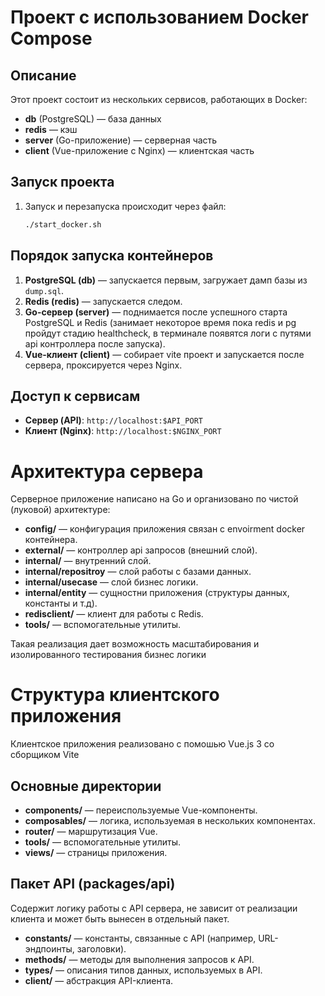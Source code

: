# Проект с использованием Docker Compose

## Описание
Этот проект состоит из нескольких сервисов, работающих в Docker:
- **db** (PostgreSQL) — база данных
- **redis** — кэш
- **server** (Go-приложение) — серверная часть
- **client** (Vue-приложение с Nginx) — клиентская часть

## Запуск проекта

1. Запуск и перезапуска происходит через файл:
   ```sh
   ./start_docker.sh
   ```

## Порядок запуска контейнеров

1. **PostgreSQL (db)** — запускается первым, загружает дамп базы из `dump.sql`.
2. **Redis (redis)** — запускается следом.
3. **Go-сервер (server)** — поднимается после успешного старта PostgreSQL и Redis (занимает некоторое время пока redis и pg пройдут стадию healthcheck, в терминале появятся логи с путями api контроллера после запуска).
4. **Vue-клиент (client)** — собирает vite проект и запускается после сервера, проксируется через Nginx.

## Доступ к сервисам
- **Сервер (API)**: `http://localhost:$API_PORT`
- **Клиент (Nginx)**: `http://localhost:$NGINX_PORT`


# Архитектура сервера

Серверное приложение написано на Go и организовано по чистой (луковой) архитектуре:
- **config/** — конфигурация приложения связан с envoirment docker контейнера.
- **external/** — контроллер api запросов (внешний слой).
- **internal/** — внутренний слой.
- **internal/repositroy** — слой работы с базами данных.
- **internal/usecase** — слой бизнес логики.
- **internal/entity** — сущностни приложения (структуры данных, константы и т.д).
- **redisclient/** — клиент для работы с Redis.
- **tools/** — вспомогательные утилиты.

Такая реализация дает возможность масштабирования и изолированного тестирования бизнес логики


# Структура клиентского приложения

Клиентское приложения реализовано с помошью Vue.js 3 со сборщиком Vite

## Основные директории

- **components/** — переиспользуемые Vue-компоненты.
- **composables/** — логика, используемая в нескольких компонентах.
- **router/** — маршрутизация Vue.
- **tools/** — вспомогательные утилиты.
- **views/** — страницы приложения.

## Пакет API (packages/api)

Содержит логику работы с API сервера, не зависит от реализации клиента и может быть вынесен в отдельный пакет.

- **constants/** — константы, связанные с API (например, URL-эндпоинты, заголовки).
- **methods/** — методы для выполнения запросов к API.
- **types/** — описания типов данных, используемых в API.
- **client/** — абстракция API-клиента.




